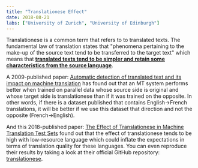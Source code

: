 ```yaml
---
title: "Translationese Effect"
date: 2018-08-21
labs: ["University of Zurich", "University of Edinburgh"]
---
```


Translationese is a common term that refers to to translated texts. The
fundamental law of translation states that "phenomena pertaining to the
make-up of the source text tend to be transferred to the target text"
which means that <u><strong>translated texts tend to be simpler and retain some
characteristics from the source language</strong></u>.

A 2009-published paper: [Automatic detection of translated text and its
impact on machine translation](https://arxiv.org/pdf/1808.07048.pdf) has
found out that an MT system performs better when trained on parallel
data whose source side is original and whose target side is
translationese than if it was trained on the opposite. In other words,
if there is a dataset published that contains English→French
translations, it will be better if we use this dataset that direction
and not the opposite (French→English).

And this 2018-published paper: [The Effect of Translationese in Machine
Translation Test Sets](https://arxiv.org/pdf/1906.08069.pdf) found out
that the effect of translationese tends to be high with low-resource
language which could inflate the expectations in terms of translation
quality for these languages. You can even reproduce their results by
taking a look at their official GitHub repository:
[translationese](https://github.com/jjzha/translationese).

